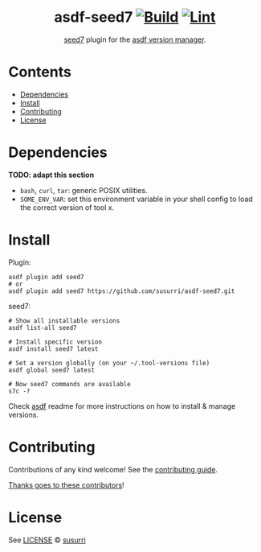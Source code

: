 <div align="center">

# asdf-seed7 [![Build](https://github.com/susurri/asdf-seed7/actions/workflows/build.yml/badge.svg)](https://github.com/susurri/asdf-seed7/actions/workflows/build.yml) [![Lint](https://github.com/susurri/asdf-seed7/actions/workflows/lint.yml/badge.svg)](https://github.com/susurri/asdf-seed7/actions/workflows/lint.yml)


[seed7](https://seed7.sourceforge.net/) plugin for the [asdf version manager](https://asdf-vm.com).

</div>

# Contents

- [Dependencies](#dependencies)
- [Install](#install)
- [Contributing](#contributing)
- [License](#license)

# Dependencies

**TODO: adapt this section**

- `bash`, `curl`, `tar`: generic POSIX utilities.
- `SOME_ENV_VAR`: set this environment variable in your shell config to load the correct version of tool x.

# Install

Plugin:

```shell
asdf plugin add seed7
# or
asdf plugin add seed7 https://github.com/susurri/asdf-seed7.git
```

seed7:

```shell
# Show all installable versions
asdf list-all seed7

# Install specific version
asdf install seed7 latest

# Set a version globally (on your ~/.tool-versions file)
asdf global seed7 latest

# Now seed7 commands are available
s7c -?
```

Check [asdf](https://github.com/asdf-vm/asdf) readme for more instructions on how to
install & manage versions.

# Contributing

Contributions of any kind welcome! See the [contributing guide](contributing.md).

[Thanks goes to these contributors](https://github.com/susurri/asdf-seed7/graphs/contributors)!

# License

See [LICENSE](LICENSE) © [susurri](https://github.com/susurri/)
